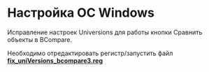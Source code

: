 # Настройка ОС Windows

Исправление настроек Universions для работы кнопки Сравнить объекты в BCompare.

Необходимо отредактировать регистр/запустить файл [**fix\_uniVersions\_bcompare3.reg**](https://yadi.sk/d/vGeBBHuj3WUA2b)



